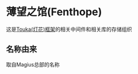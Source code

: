 # 薄望之馆(Fenthope)

这是[Touka(灯花)框架](https://github.com/infinite-iroha/touka)的相关中间件和相关库的存储组织

## 名称由来

取自Magius总部的名称
